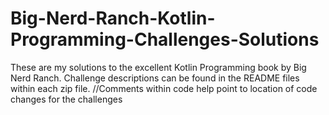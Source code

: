 # Big-Nerd-Ranch-Kotlin-Programming-Challenges-Solutions
These are my solutions to the excellent Kotlin Programming book by Big Nerd Ranch.
Challenge descriptions can be found in the README files within each zip file. //Comments within code help point to location of code changes for the challenges
